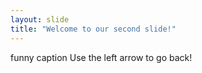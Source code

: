 ```yaml
---
layout: slide
title: "Welcome to our second slide!"
---
```

funny caption
Use the left arrow to go back!
